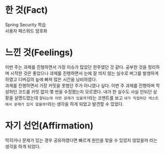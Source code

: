 # 한 것(Fact)

Spring Security 학습  
사용자 패스워드 암호화

# 느낀 것(Feelings)

이번 주는 과제를 진행하면서 가장 이슈가 많았던 한주였던 것 같다. 공부한 것을 정리하며 시작한 것은 좋았으나 과제를 진행하면서 눈에 잘 띄지 않는 실수로 버그를 발생하게 하였고 디버깅의 늪에 빠져 많은 시간을 낭비하였다.  
과제를 진행하면서 가장 커밋을 못했던 주가 아니였나 싶다. 이번 주 과제를 진행하며 작성하던 코드를 커밋 없이 몇 번을 수정했는지 모르겠다. 내가 한 실수도 사실 안되던 상황을 설명드렸는데 `잘되는데 어떤 문제가 있을까?`라는 코멘트를 보고 `내가 직접하던 테스트에서 문제가 있지 않을까?`라는 생각을 하게 되었고 발견할 수 있었다.

# 자기 선언(Affirmation)

막히거나 문제가 있는 경우 공유하였다면 빠르게 원인을 찾을 수 있었지 않았을까 라는 생각을 하게 되었다.
